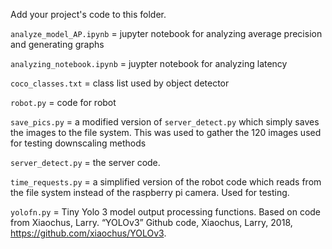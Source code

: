 Add your project's code to this folder.

`analyze_model_AP.ipynb` = jupyter notebook for analyzing average precision and generating graphs

`analyzing_notebook.ipynb` = juypter notebook for analyzing latency

`coco_classes.txt` = class list used by object detector

`robot.py` = code for robot

`save_pics.py` = a modified version of `server_detect.py` which simply saves the images to the file system. This was used to gather the 120 images used for testing downscaling methods

`server_detect.py` = the server code. 

`time_requests.py` = a simplified version of the robot code which reads from the file system instead of the raspberry pi camera. Used for testing. 

`yolofn.py` = Tiny Yolo 3 model output processing functions. Based on code from Xiaochus, Larry. “YOLOv3” Github code, Xiaochus, Larry, 2018, https://github.com/xiaochus/YOLOv3. 
